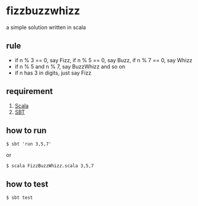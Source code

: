 # fizzbuzzwhizz

a simple solution written in scala

## rule

* if n % 3 == 0, say Fizz, if n % 5 == 0, say Buzz, if n % 7 == 0, say Whizz
* if n % 5 and n % 7, say BuzzWhizz and so on
* if n has 3 in digits, just say Fizz

## requirement

 1. [Scala](http://www.scala-lang.org/)
 2. [SBT](http://www.scala-sbt.org/)


## how to run

	$ sbt 'run 3,5,7'
	
or

	$ scala FizzBuzzWhizz.scala 3,5,7

## how to test

	$ sbt test